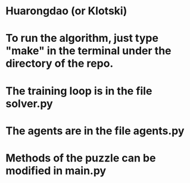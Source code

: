 # Huarongdao (or Klotski)
# To run the algorithm, just type "make" in the terminal under the directory of the repo.
# The training loop is in the file solver.py
# The agents are in the file agents.py
# Methods of the puzzle can be modified in main.py
